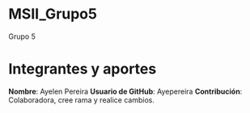 # MSII_Grupo5
Grupo 5
# Integrantes y aportes
**Nombre**: Ayelen Pereira
**Usuario de GitHub**: Ayepereira
**Contribución**: Colaboradora, cree rama y realice cambios.
